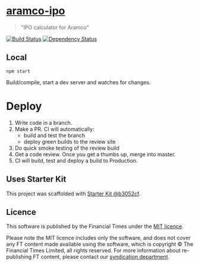 # [aramco-ipo](https://ig.ft.com/sites/aramco-ipo)

> "IPO calculator for Aramco"

[![Build Status][circle-image]][circle-url] [![Dependency Status][devdeps-image]][devdeps-url]

## Local

```
npm start
```

Build/compile, start a dev server and watches for changes.

# Deploy

1. Write code in a branch.
2. Make a PR. CI will automatically:
    * build and test the branch
    * deploy green builds to the review site
3. Do quick smoke testing of the review build
4. Get a code review. Once you get a thumbs up, merge into master.
5. CI will build, test and deploy a build to Production.


## Uses Starter Kit

This project was scaffolded with [Starter Kit @b3052cf](https://github.com/ft-interactive/starter-kit/tree/b3052cf).

## Licence
This software is published by the Financial Times under the [MIT licence](http://opensource.org/licenses/MIT).

Please note the MIT licence includes only the software, and does not cover any FT content made available using the software, which is copyright &copy; The Financial Times Limited, all rights reserved. For more information about re-publishing FT content, please contact our [syndication department](http://syndication.ft.com/).

<!-- badge URLs -->
[circle-url]: https://circleci.com/gh/ft-interactive/aramco-ipo
[circle-image]: https://circleci.com/gh/ft-interactive/aramco-ipo/tree/master.svg?style=shield

[devdeps-url]: https://david-dm.org/ft-interactive/aramco-ipo#info=devDependencies
[devdeps-image]: https://img.shields.io/david/dev/ft-interactive/aramco-ipo.svg?style=flat-square
